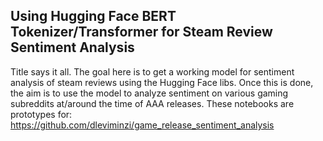 ## Using Hugging Face BERT Tokenizer/Transformer for Steam Review Sentiment Analysis

Title says it all. The goal here is to get a working model for sentiment analysis
of steam reviews using the Hugging Face libs. Once this is done, the aim is to use
the model to analyze sentiment on various gaming subreddits at/around the time 
of AAA releases. These notebooks are prototypes for: https://github.com/dleviminzi/game_release_sentiment_analysis
